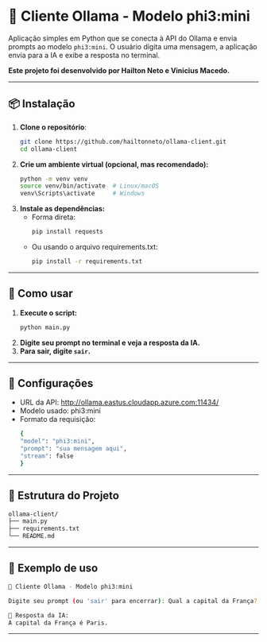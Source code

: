 # 🧠 Cliente Ollama - Modelo phi3:mini

Aplicação simples em Python que se conecta à API do Ollama e envia prompts ao modelo `phi3:mini`. O usuário digita uma mensagem, a aplicação envia para a IA e exibe a resposta no terminal.

**Este projeto foi desenvolvido por Hailton Neto e Vinicius Macedo.**

---

## 📦 Instalação

1. **Clone o repositório**:
   ```bash
   git clone https://github.com/hailtonneto/ollama-client.git
   cd ollama-client
   ```
2. **Crie um ambiente virtual (opcional, mas recomendado):**
    ```bash
    python -m venv venv
    source venv/bin/activate  # Linux/macOS
    venv\Scripts\activate     # Windows
    ```
3. **Instale as dependências:**
    - Forma direta:
        ```bash
        pip install requests
        ```
    - Ou usando o arquivo requirements.txt:
        ```bash
        pip install -r requirements.txt
        ```

---

## 🚀 Como usar

1. **Execute o script:**
    ```bash
    python main.py
    ```
2. **Digite seu prompt no terminal e veja a resposta da IA.**
3. **Para sair, digite `sair`.**

---

## 🔧 Configurações

- URL da API: http://ollama.eastus.cloudapp.azure.com:11434/
- Modelo usado: phi3:mini
- Formato da requisição:
    ```bash
    {
    "model": "phi3:mini",
    "prompt": "sua mensagem aqui",
    "stream": false
    }
    ```

---

## 📁 Estrutura do Projeto

```bash
ollama-client/
├── main.py
├── requirements.txt
└── README.md
```

---

## 📄 Exemplo de uso

```bash
🧠 Cliente Ollama - Modelo phi3:mini

Digite seu prompt (ou 'sair' para encerrar): Qual a capital da França?

💬 Resposta da IA:
A capital da França é Paris.
```

---

